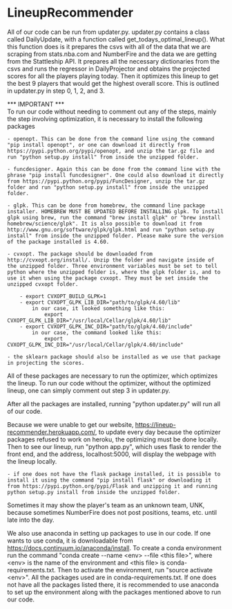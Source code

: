 # LineupRecommender
All of our code can be run from updater.py. updater.py contains a class called DailyUpdate, with a function called get_todays_optimal_lineup(). What this function does is it prepares the csvs with all of the data that we are scraping from stats.nba.com and NumberFire and the data we are getting from the Stattleship API. It prepares all the necessary dictionaries from the csvs and runs the regressor in DailyProjector and obtains the projected scores for all the players playing today. Then it optimizes this lineup to get the best 9 players that would get the highest overall score. This is outlined in updater.py in step 0, 1, 2, and 3. 

*** IMPORTANT ***
<br>
To run our code without needing to comment out any of the steps, mainly the step involving optimization, it is necessary to install the following packages
	
	- openopt. This can be done from the command line using the command "pip install openopt", or one can download it directly from https://pypi.python.org/pypi/openopt, and unzip the tar.gz file and run "python setup.py install" from inside the unzipped folder.

	- funcdesigner. Again this can be done from the command line with the phrase "pip install funcdesigner". One could also download it directly from https://pypi.python.org/pypi/FuncDesigner, unzip the tar.gz folder and run "python setup.py install" from inside the unzipped folder. 

	- glpk. This can be done from homebrew, the command line package installer. HOMEBREW MUST BE UPDATED BEFORE INSTALLING glpk. To install glpk using brew, run the command "brew install glpk" or "brew install homebrew/science/glpk". It is also possible to download it from http://www.gnu.org/software/glpk/glpk.html and run "python setup.py install" from inside the unzipped folder. Please make sure the version of the package installed is 4.60.

	- cvxopt. The package should be downloaded from http://cvxopt.org/install/. Unzip the folder and navigate inside of the unzipped folder. Three environment variables must be set to tell python where the unzipped folder is, where the glpk folder is, and to use it when using the package cvxopt. They must be set inside the unzipped cvxopt folder.

		- export CVXOPT_BUILD_GLPK=1
		- export CVXOPT_GLPK_LIB_DIR="path/to/glpk/4.60/lib" 
		   	in our case, it looked something like this:
		   		export CVXOPT_GLPK_LIB_DIR="/usr/local/Cellar/glpk/4.60/lib"
		- export CVXOPT_GLPK_INC_DIR="path/to/glpk/4.60/include"
			in our case, the command looked like this:
				export CVXOPT_GLPK_INC_DIR="/usr/local/Cellar/glpk/4.60/include"

	- the sklearn package should also be installed as we use that package in projecting the scores.

All of these packages are necessary to run the optimizer, which optimizes the lineup. To run our code without the optimizer, without the optimized lineup, one can simply comment out step 3 in updater.py.

After all the packages are installed, running "python updater.py" will run all of our code. 

Because we were unable to get our website, https://lineup-recommender.herokuapp.com/, to update every day because the optimizer packages refused to work on heroku, the optimizing must be done locally. Then to see our lineup, run "python app.py", which uses flask to render the front end, and the address, localhost:5000,  will display the webpage with the lineup locally. 

	- if one does not have the flask package installed, it is possible to install it using the command "pip install flask" or downloading it from https://pypi.python.org/pypi/Flask and unzipping it and running python setup.py install from inside the unzipped folder. 

Sometimes it may show the player's team as an unknown team, UNK, because sometimes NumberFire does not post positions, teams, etc. until late into the day.

We also use anaconda in setting up packages to use in our code. If one wants to use conda, it is downloadable from https://docs.continuum.io/anaconda/install. To create a conda environment run the command "conda create --name &lt;env&gt; --file &lt;this file&gt;", where &lt;env&gt; is the name of the environment and &lt;this file&gt; is conda-requirements.txt. Then to activate the environment, run "source activate &lt;env&gt;". All the packages used are in conda-requirements.txt. If one does not have all the packages listed there, it is recommended to use anaconda to set up the environment along with the packages mentioned above to run our code. 

